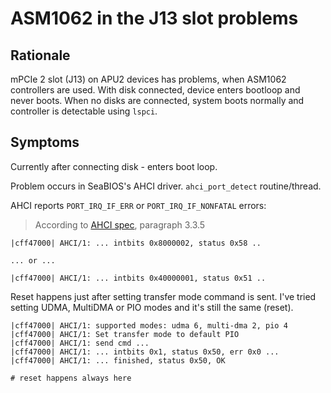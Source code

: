 ASM1062 in the J13 slot problems
================================

## Rationale

mPCIe 2 slot (J13) on APU2 devices has problems, when ASM1062 controllers are
used. With disk connected, device enters bootloop and never boots. When no disks
are connected, system boots normally and controller is detectable using `lspci`.

## Symptoms

Currently after connecting disk - enters boot loop.

Problem occurs in SeaBIOS's AHCI driver. `ahci_port_detect` routine/thread.

AHCI reports `PORT_IRQ_IF_ERR` or `PORT_IRQ_IF_NONFATAL` errors:
> According to [AHCI spec], paragraph 3.3.5

```
|cff47000| AHCI/1: ... intbits 0x8000002, status 0x58 ..

... or ...

|cff47000| AHCI/1: ... intbits 0x40000001, status 0x51 ..
```

Reset happens just after setting transfer mode command is sent.
I've tried setting UDMA, MultiDMA or PIO modes and it's still the same (reset).

```
|cff47000| AHCI/1: supported modes: udma 6, multi-dma 2, pio 4
|cff47000| AHCI/1: Set transfer mode to default PIO
|cff47000| AHCI/1: send cmd ...
|cff47000| AHCI/1: ... intbits 0x1, status 0x50, err 0x0 ...
|cff47000| AHCI/1: ... finished, status 0x50, OK

# reset happens always here
```

[AHCI spec]:https://www.intel.com/content/www/us/en/io/serial-ata/serial-ata-ahci-spec-rev1-3-1.html
